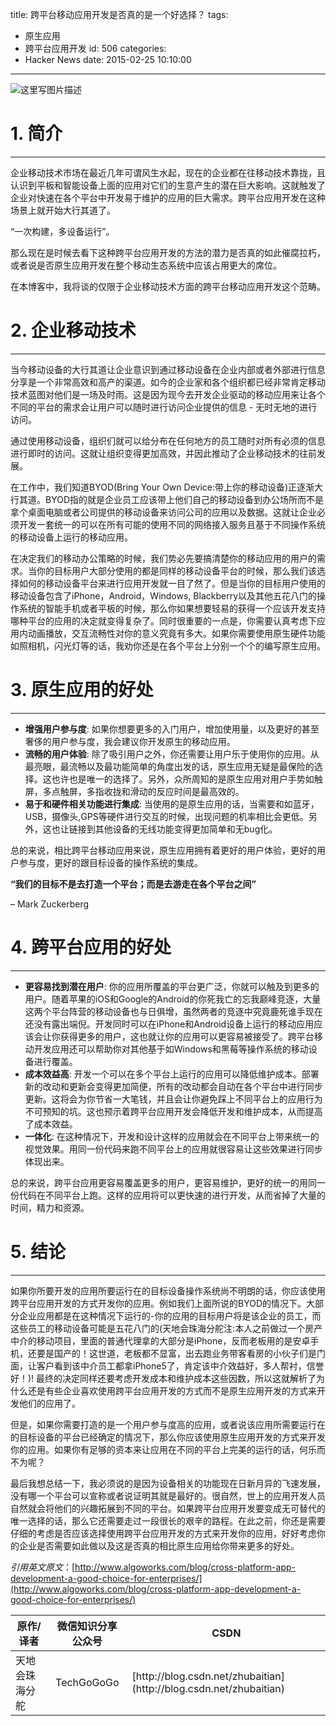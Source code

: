 title: 跨平台移动应用开发是否真的是一个好选择？
tags:
  - 原生应用
  - 跨平台应用开发
id: 506
categories:
  - Hacker News
date: 2015-02-25 10:10:00
---

<div id="article_content" class="article_content">&#13;
        <div class="markdown_views">

![这里写图片描述](http://img.blog.csdn.net/20150225095620380)

# 1\. 简介

* * *

企业移动技术市场在最近几年可谓风生水起，现在的企业都在往移动技术靠拢，且认识到平板和智能设备上面的应用对它们的生意产生的潜在巨大影响。这就触发了企业对快速在各个平台中开发易于维护的应用的巨大需求。跨平台应用开发在这种场景上就开始大行其道了。

“一次构建，多设备运行”。

那么现在是时候去看下这种跨平台应用开发的方法的潜力是否真的如此催腐拉朽，或者说是否原生应用开发在整个移动生态系统中应该占用更大的席位。

在本博客中，我将谈的仅限于企业移动技术方面的跨平台移动应用开发这个范畴。

# 2\. 企业移动技术

* * *

当今移动设备的大行其道让企业意识到通过移动设备在企业内部或者外部进行信息分享是一个非常高效和高产的渠道。如今的企业家和各个组织都已经非常肯定移动技术蓝图对他们是一场及时雨。这是因为现今去开发企业驱动的移动应用来让各个不同的平台的需求会让用户可以随时进行访问企业提供的信息 - 无时无地的进行访问。

通过使用移动设备，组织们就可以给分布在任何地方的员工随时对所有必须的信息进行即时的访问。这就让组织变得更加高效，并因此推动了企业移动技术的往前发展。

在工作中，我们知道BYOD(Bring Your Own Device:带上你的移动设备)正逐渐大行其道。BYOD指的就是企业员工应该带上他们自己的移动设备到办公场所而不是拿个桌面电脑或者公司提供的移动设备来访问公司的应用以及数据。这就让企业必须开发一套统一的可以在所有可能的使用不同的网络接入服务且基于不同操作系统的移动设备上运行的移动应用。

在决定我们的移动办公策略的时候，我们势必先要搞清楚你的移动应用的用户的需求。当你的目标用户大部分使用的都是同样的移动设备平台的时候，那么我们该选择如何的移动设备平台来进行应用开发就一目了然了。但是当你的目标用户使用的移动设备包含了iPhone，Android，Windows, Blackberry以及其他五花八门的操作系统的智能手机或者平板的时候，那么你如果想要轻易的获得一个应该开发支持哪种平台的应用的决定就变得复杂了。同时很重要的一点是，你需要认真考虑下应用内动画播放，交互流畅性对你的意义究竟有多大。如果你需要使用原生硬件功能如照相机，闪光灯等的话，我劝你还是在各个平台上分别一个个的编写原生应用。

# 3\. 原生应用的好处

* * *

*   **增强用户参与度**: 如果你想要更多的入门用户，增加使用量，以及更好的甚至奢侈的用户参与度，我会建议你开发原生的移动应用。
*   **流畅的用户体验**: 除了吸引用户之外，你还需要让用户乐于使用你的应用。从最亮眼，最流畅以及最功能简单的角度出发的话，原生应用无疑是最保险的选择。这也许也是唯一的选择了。另外，众所周知的是原生应用对用户手势如触屏，多点触屏，多指收拢和滑动的反应时间是最高效的。
*   **易于和硬件相关功能进行集成**: 当使用的是原生应用的话，当需要和如蓝牙，USB，摄像头,GPS等硬件进行交互的时候，出现问题的机率相比会更低。另外，这也让链接到其他设备的无线功能变得更加简单和无bug化。

总的来说，相比跨平台移动应用来说，原生应用拥有着更好的用户体验，更好的用户参与度，更好的跟目标设备的操作系统的集成。

**“我们的目标不是去打造一个平台；而是去游走在各个平台之间”**

– Mark Zuckerberg

# 4\. 跨平台应用的好处

* * *

*   **更容易找到潜在用户**: 你的应用所覆盖的平台更广泛，你就可以触及到更多的用户。随着苹果的iOS和Google的Android的你死我亡的忘我巅峰竞逐，大量这两个平台阵营的移动设备也与日俱增，虽然两者的竞逐中究竟鹿死谁手现在还没有露出端倪。开发同时可以在iPhone和Android设备上运行的移动应用应该会让你获得更多的用户，这也就让你的应用可以更容易被接受了。跨平台移动开发应用还可以帮助你对其他基于如Windows和黑莓等操作系统的移动设备进行覆盖。
*   **成本效益高**: 开发一个可以在多个平台上运行的应用可以降低维护成本。部署新的改动和更新会变得更加简便，所有的改动都会自动在各个平台中进行同步更新。这将会为你节省一大笔钱，并且会让你避免踩上不同平台上的应用行为不可预知的坑。这也预示着跨平台应用开发会降低开发和维护成本，从而提高了成本效益。
*   **一体化**: 在这种情况下，开发和设计这样的应用就会在不同平台上带来统一的视觉效果。用同一份代码来跑不同平台上的应用就很容易让这些效果进行同步体现出来。

总的来说，跨平台应用更容易覆盖更多的用户，更容易维护，更好的统一的用同一份代码在不同平台上跑。这样的应用将可以更快速的进行开发，从而省掉了大量的时间，精力和资源。

# 5\. 结论

* * *

如果你所要开发的应用所要运行在的目标设备操作系统尚不明朗的话，你应该使用跨平台应用开发的方式开发你的应用。例如我们上面所说的BYOD的情况下。大部分企业应用都是在这种情况下运行的-你的应用的目标用户将是该企业的员工，而这些员工的移动设备可能是五花八门的(天地会珠海分舵注:本人之前做过一个房产中介的移动项目，里面的普通代理拿的大部分是iPhone，反而老板用的是安卓手机，还要是国产的！这世道，老板都不显富，出去跑业务带客看房的小伙子们是门面，让客户看到该中介员工都拿iPhone5了，肯定该中介效益好，多人帮衬，信誉好！)! 最终的决定同样还要考虑开发成本和维护成本这些因数，所以这就解析了为什么还是有些企业喜欢使用跨平台应用开发的方式而不是原生应用开发的方式来开发他们的应用了。

但是，如果你需要打造的是一个用户参与度高的应用，或者说该应用所需要运行在的目标设备的平台已经确定的情况下，那么你应该使用原生应用开发的方式来开发你的应用。如果你有足够的资本来让应用在不同的平台上完美的运行的话，何乐而不为呢？

最后我想总结一下，我必须说的是因为设备相关的功能现在日新月异的飞速发展，没有哪一个平台可以宣称或者说证明其就是最好的。很自然，世上的应用开发人员自然就会将他们的兴趣拓展到不同的平台。如果跨平台应用开发要变成无可替代的唯一选择的话，那么它还需要走过一段很长的艰辛的路程。在此之前，你还是需要仔细的考虑是否应该选择使用跨平台应用开发的方式来开发你的应用，好好考虑你的企业是否需要如此做以及这是否真的相比原生应用给你带来更多的好处。

_引用英文原文_：[http://www.algoworks.com/blog/cross-platform-app-development-a-good-choice-for-enterprises/](http://www.algoworks.com/blog/cross-platform-app-development-a-good-choice-for-enterprises/)

<table><thead><tr><th>原作/译者</th>
  <th align="center">微信知识分享公众号</th>
  <th>CSDN</th>
</tr></thead><tbody><tr><td>天地会珠海分舵</td>
  <td align="center">TechGoGoGo</td>
  <td>[http://blog.csdn.net/zhubaitian](http://blog.csdn.net/zhubaitian)</td>
</tr></tbody></table></div>&#13;
        <script type="text/javascript"><![CDATA[
            $(function () {
                $('pre.prettyprint code').each(function () {
                    var lines = $(this).text().split('n').length;
                    var $numbering = $('<ul/>').addClass('pre-numbering').hide();
                    $(this).addClass('has-numbering').parent().append($numbering);
                    for (i = 1; i <= lines; i++) {
                        $numbering.append($('<li/>').text(i));
                    };
                    $numbering.fadeIn(1700);
                });
            });
        ]]></script></div>